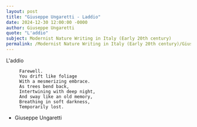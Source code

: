 ```yaml
---
layout: post
title: "Giuseppe Ungaretti - Laddio"
date: 2024-12-30 12:00:00 -0000
author: Giuseppe Ungaretti
quote: "L'addio"
subject: Modernist Nature Writing in Italy (Early 20th century)
permalink: /Modernist Nature Writing in Italy (Early 20th century)/Giuseppe Ungaretti/Giuseppe Ungaretti - Laddio
---
```


L'addio

         Farewell.  
         You drift like foliage 
         With a mesmerizing embrace.
         As trees bend back,
         Intertwining with deep night,
         And sway like an old memory,
         Breathing in soft darkness,  
         Temporarily lost.
         
        
        
         


- Giuseppe Ungaretti
